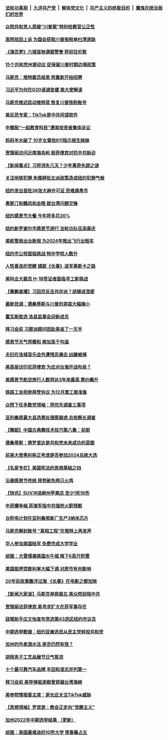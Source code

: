 ####  [法轮功真相](../../../../basic/blob/master/README.md?t=11230902) &nbsp;|&nbsp; [九评共产党](../../../../9ping.md/blob/master/README.md?t=11230902) &nbsp;|&nbsp; [解体党文化](../../../../jtdwh.md/blob/master/README.md?t=11230902)  &nbsp;|&nbsp; [共产主义的终极目的](../../../../gczydzjmd.md/blob/master/README.md?t=11230902) &nbsp;|&nbsp; [魔鬼在统治我们的世界](../../../../mgztzwmdsj.md/blob/master/README.md?t=11230902) 

#### [众院共和党人质疑“川普案”特别检察官公正性](../pages/nsc412/n13870996.md?t=11230902) 

#### [高院驳回上诉 为国会获取川普报税单扫清道路](../pages/nsc412/n13871029.md?t=11230902) 

#### [《演员梦》六城首映满载赞誉 将前往伦敦](../pages/nsc412/n13871039.md?t=11230902) 

#### [15个共和党州提动议 促保留川普时期边境政策](../pages/nsc412/n13870985.md?t=11230902) 

#### [马斯克：推特裁员结束 将重新开始招聘](../pages/nsc412/n13871006.md?t=11230902) 

#### [习近平为何在G20语调变缓 美大使解读](../pages/nsc412/n13871005.md?t=11230902) 

#### [马斯克推迟启动推特蓝 恢复川普铁粉账号](../pages/nsc412/n13870442.md?t=11230902) 

#### [美反恐专家：TikTok是中共间谍软件](../pages/nsc412/n13870989.md?t=11230902) 

#### [中概股“一起教育科技”遭美投资者集体诉讼](../pages/nsc412/n13870600.md?t=11230902) 

#### [妈妈羊水破了 10岁女童依911指示接生妹妹](../pages/nsc412/n13870725.md?t=11230902) 

#### [贺锦丽访问近南海岛屿 挺菲律宾对抗中共胁迫](../pages/nsc412/n13870859.md?t=11230902) 



#### [【新闻看点】习将消失几天？少年离奇失踪之谜](../pages/nsc412/n13870464.md?t=11230902) 

#### [关注地铁犯罪 朱雅婷批左派政策造成纽约犯罪气候](../pages/nsc412/n13870628.md?t=11230902) 

#### [纽约发出首批36张大麻许可证 恐难遏黑市](../pages/nsc412/n13870631.md?t=11230902) 

#### [奥斯汀和魏凤和会晤 就台湾问题交锋](../pages/nsc412/n13870623.md?t=11230902) 

#### [纽约感恩节大餐 今年将多花26%](../pages/nsc412/n13870586.md?t=11230902) 

#### [纽约新罗谢尔市感恩节游行 法轮功队伍添喜庆](../pages/nsc412/n13870609.md?t=11230902) 

#### [美航管局出台新规 为2024年推出飞行出租车](../pages/nsc412/n13870540.md?t=11230902) 

#### [纽约市公校面临挑战 特许学校人数升](../pages/nsc412/n13870627.md?t=11230902) 

#### [人性善良的觉醒 铺就《长春》进军奥斯卡之路](../pages/nsc412/n13870525.md?t=11230902) 

#### [美科企大裁员 H-1B签证者面临寻工新挑战](../pages/nsc412/n13870461.md?t=11230902) 

#### [【秦鹏直播】习回京反击共存派？胡锡进泄密](../pages/nsc412/n13870296.md?t=11230902) 

#### [最新民调：德桑蒂斯与川普的差距大幅缩小](../pages/nsc412/n13870457.md?t=11230902) 

#### [霍瓦斯胜选 洛县监事会迎新成员](../pages/nsc412/n13870521.md?t=11230902) 

#### [拜习会前 习密派顾问团赴美谈了一天半](../pages/nsc412/n13870401.md?t=11230902) 

#### [感恩节天气将暖和 南加高于均温](../pages/nsc412/n13870512.md?t=11230902) 

#### [夫妇在洛城音乐会外遭残忍袭击 凶嫌被捕](../pages/nsc412/n13870460.md?t=11230902) 

#### [美高层访印尼菲律宾 为应对台海开战布局？](../pages/nsc412/n13870434.md?t=11230902) 

#### [美感恩节航空旅行人数将达3年来最高 票价飙升](../pages/nsc412/n13870458.md?t=11230902) 

#### [铁路工会拒绝拜登协议 为12月罢工做准备](../pages/nsc412/n13870330.md?t=11230902) 

#### [众院下任多数党领袖：将优先调查三事项](../pages/nsc412/n13870393.md?t=11230902) 

#### [亚利桑那最大县选票处理惹疑虑 总检察长调查](../pages/nsc412/n13869728.md?t=11230902) 

#### [【舞蹈】中国古典舞技术技巧第八集：前挺](../pages/nsc412/n13870435.md?t=11230902) 

#### [德桑蒂斯：佛罗里达是共和党未来成功的蓝图](../pages/nsc412/n13870359.md?t=11230902) 

#### [前美大使黑利称正考虑是否参加2024总统大选](../pages/nsc412/n13870371.md?t=11230902) 

#### [【名家专栏】美国宪法的思想基础之四](../pages/nsc412/n13870261.md?t=11230902) 

#### [沿袭感恩节传统 拜登赦免两只火鸡](../pages/nsc412/n13870369.md?t=11230902) 

#### [【快讯】SUV冲进麻州苹果店 至少1死16伤](../pages/nsc412/n13870378.md?t=11230902) 

#### [中菲爆争端 菲海军指中共强抢火箭残骸](../pages/nsc412/n13870342.md?t=11230902) 

#### [台积电计划在亚利桑那新厂生产3纳米芯片](../pages/nsc412/n13870302.md?t=11230902) 

#### [马斯克解封账号 “真相工程”在推特上再发声](../pages/nsc412/n13870326.md?t=11230902) 

#### [华人参加美国陆军 免费完成大学学业](../pages/nsc412/n13869964.md?t=11230902) 

#### [组图：大雪侵袭美国水牛城 降下6英尺积雪](../pages/nsc412/n13870104.md?t=11230902) 

#### [美国抵押贷款利率大幅下调 对房市有何影响](../pages/nsc412/n13869952.md?t=11230902) 

#### [20年前故事飘洋过海 《长春》在电影之都加映](../pages/nsc412/n13869955.md?t=11230902) 

#### [【新闻大家谈】马斯克单挑极左 美众院剑指中共](../pages/nsc412/n13870262.md?t=11230902) 

#### [贺锦丽访菲律宾 美寻求扩大在菲军事存在](../pages/nsc412/n13870191.md?t=11230902) 


#### [寇顿助手庄文怡宣布竞选第43选区纽约市议员](../pages/nsc412/n13869938.md?t=11230902) 

#### [中期选举数据：纽约亚裔选民从民主党转投共和党](../pages/nsc412/n13869942.md?t=11230902) 

#### [加州的外卖酒水法 是否仍然有效？](../pages/nsc412/n13869933.md?t=11230902) 

#### [胡桃夹子工艺品展节日气氛浓](../pages/nsc412/n13869906.md?t=11230902) 

#### [十个最可靠汽车品牌 丰田和凌志并列第一](../pages/nsc412/n13869846.md?t=11230902) 

#### [拜习会前 美导弹驱逐舰曾穿越台湾海峡](../pages/nsc412/n13869825.md?t=11230902) 

#### [美参院情报委主席：家长应关注TikTok威胁](../pages/nsc412/n13869735.md?t=11230902) 

#### [【思想领袖】罗宾逊：教会正走向“觉醒主义”](../pages/nsc412/n13859005.md?t=11230902) 

#### [加州2022年中期选举结果 （更新）](../pages/nsc412/n13866588.md?t=11230902) 

#### [组图：美国最难进的10所大学 常春藤占五](../pages/nsc412/n13859201.md?t=11230902) 

